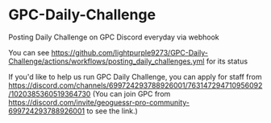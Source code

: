 # GPC-Daily-Challenge
Posting Daily Challenge on GPC Discord everyday via webhook

You can see https://github.com/lightpurple9273/GPC-Daily-Challenge/actions/workflows/posting_daily_challenges.yml for its status

If you'd like to help us run GPC Daily Challenge, you can apply for staff from https://discord.com/channels/699724293788926001/763147294710956092/1020385360519364730 (You can join GPC from https://discord.com/invite/geoguessr-pro-community-699724293788926001 to see the link.)
